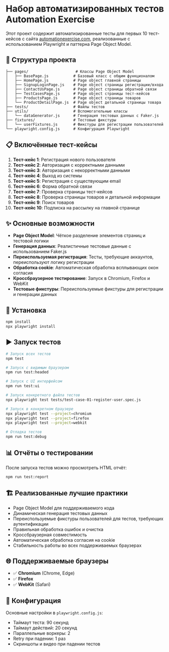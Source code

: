 # Набор автоматизированных тестов Automation Exercise

Этот проект содержит автоматизированные тесты для первых 10 тест-кейсов с сайта [automationexercise.com](https://www.automationexercise.com/test_cases), реализованные с использованием Playwright и паттерна Page Object Model.

## 📁 Структура проекта

```
├── pages/                     # Классы Page Object Model
│   ├── BasePage.js           # Базовый класс с общим функционалом
│   ├── HomePage.js           # Page object главной страницы
│   ├── SignupLoginPage.js    # Page object страницы регистрации/входа
│   ├── ContactUsPage.js      # Page object страницы обратной связи
│   ├── TestCasesPage.js      # Page object страницы тест-кейсов
│   ├── ProductsPage.js       # Page object страницы товаров
│   └── ProductDetailPage.js  # Page object детальной страницы товара
├── tests/                    # Файлы тестов
├── utils/                    # Вспомогательные классы
│   └── dataGenerator.js      # Генерация тестовых данных с Faker.js
├── fixtures/                 # Тестовые фикстуры
│   └── userFixtures.js       # Фикстуры для регистрации пользователей
└── playwright.config.js      # Конфигурация Playwright
```

## 📋 Включённые тест-кейсы

1. **Тест-кейс 1**: Регистрация нового пользователя
2. **Тест-кейс 2**: Авторизация с корректными данными
3. **Тест-кейс 3**: Авторизация с некорректными данными
4. **Тест-кейс 4**: Выход из системы
5. **Тест-кейс 5**: Регистрация с существующим email
6. **Тест-кейс 6**: Форма обратной связи
7. **Тест-кейс 7**: Проверка страницы тест-кейсов
8. **Тест-кейс 8**: Проверка страницы товаров и детальной информации
9. **Тест-кейс 9**: Поиск товаров
10. **Тест-кейс 10**: Подписка на рассылку на главной странице

## ✨ Основные возможности

- **Page Object Model**: Чёткое разделение элементов страниц и тестовой логики
- **Генерация данных**: Реалистичные тестовые данные с использованием Faker.js
- **Переиспользуемая регистрация**: Тесты, требующие аккаунтов, переиспользуют логику регистрации
- **Обработка cookie**: Автоматическая обработка всплывающих окон согласия
- **Кроссбраузерное тестирование**: Запуск в Chromium, Firefox и WebKit
- **Тестовые фикстуры**: Переиспользуемые фикстуры для регистрации и генерации данных

## 🚀 Установка

```bash
npm install
npx playwright install
```

## ▶️ Запуск тестов

```bash
# Запуск всех тестов
npm test

# Запуск с видимым браузером
npm run test:headed

# Запуск с UI интерфейсом
npm run test:ui

# Запуск конкретного файла тестов
npx playwright test tests/test-case-01-register-user.spec.js

# Запуск в конкретном браузере
npx playwright test --project=chromium
npx playwright test --project=firefox
npx playwright test --project=webkit

# Отладка тестов
npm run test:debug
```

## 📊 Отчёты о тестировании

После запуска тестов можно просмотреть HTML отчёт:

```bash
npm run test:report
```

## 🏗️ Реализованные лучшие практики

- Page Object Model для поддерживаемого кода
- Динамическая генерация тестовых данных
- Переиспользуемые фикстуры пользователей для тестов, требующих аутентификации
- Правильная обработка ошибок и очистка
- Кроссбраузерная совместимость
- Автоматическая обработка согласия на cookie
- Стабильность работы во всех поддерживаемых браузерах

## 🌐 Поддерживаемые браузеры

- ✅ **Chromium** (Chrome, Edge)
- ✅ **Firefox**
- ✅ **WebKit** (Safari)

## 🔧 Конфигурация

Основные настройки в `playwright.config.js`:
- Таймаут теста: 90 секунд
- Таймаут действий: 20 секунд
- Параллельные воркеры: 2
- Retry при падении: 1 раз
- Скриншоты и видео при падении тестов